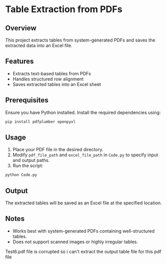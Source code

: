# Table Extraction from PDFs

## Overview
This project extracts tables from system-generated PDFs and saves the extracted data into an Excel file.

## Features
- Extracts text-based tables from PDFs
- Handles structured row alignment
- Saves extracted tables into an Excel sheet

## Prerequisites
Ensure you have Python installed. Install the required dependencies using:

```sh
pip install pdfplumber openpyxl
```

## Usage
1. Place your PDF file in the desired directory.
2. Modify `pdf_file_path` and `excel_file_path` in `Code.py` to specify input and output paths.
3. Run the script:

```sh
python Code.py
```

## Output
The extracted tables will be saved as an Excel file at the specified location.

## Notes
- Works best with system-generated PDFs containing well-structured tables.
- Does not support scanned images or highly irregular tables.


Test6.pdf file is corrupted so i can't extract the output table file for this pdf file